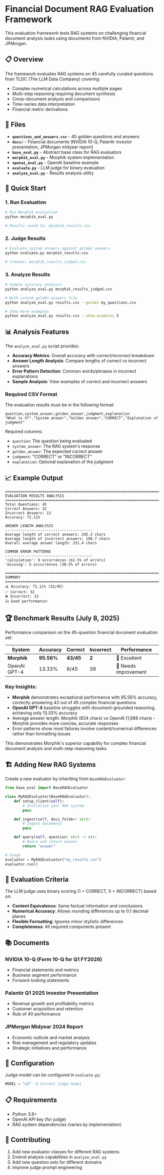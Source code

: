 # Financial Document RAG Evaluation Framework

This evaluation framework tests RAG systems on challenging financial document analysis tasks using documents from NVIDIA, Palantir, and JPMorgan.

## 📋 Overview

The framework evaluates RAG systems on 45 carefully curated questions from TLDC (The LLM Data Company) covering:
- Complex numerical calculations across multiple pages
- Multi-step reasoning requiring document synthesis
- Cross-document analysis and comparisons
- Time-series data interpretation
- Financial metric derivations

## 📁 Files

- **`questions_and_answers.csv`** - 45 golden questions and answers
- **`docs/`** - Financial documents (NVIDIA 10-Q, Palantir investor presentation, JPMorgan midyear report)
- **`base_eval.py`** - Abstract base class for RAG evaluators
- **`morphik_eval.py`** - Morphik system implementation
- **`openai_eval.py`** - OpenAI baseline example
- **`evaluate.py`** - LLM judge for binary evaluation
- **`analyze_eval.py`** - Results analysis utility

## 🚀 Quick Start

### 1. Run Evaluation

```bash
# Run Morphik evaluation
python morphik_eval.py

# Results saved to: morphik_results.csv
```

### 2. Judge Results

```bash
# Evaluate system answers against golden answers
python evaluate.py morphik_results.csv

# Creates: morphik_results_judged.csv
```

### 3. Analyze Results

```bash
# Simple accuracy analysis
python analyze_eval.py morphik_results_judged.csv

# With custom golden answers file
python analyze_eval.py results.csv --golden my_questions.csv

# Show more examples
python analyze_eval.py results.csv --show-examples 5
```

## 📊 Analysis Features

The `analyze_eval.py` script provides:

- **Accuracy Metrics**: Overall accuracy with correct/incorrect breakdown
- **Answer Length Analysis**: Compare lengths of correct vs incorrect answers
- **Error Pattern Detection**: Common words/phrases in incorrect explanations
- **Sample Analysis**: View examples of correct and incorrect answers

### Required CSV Format

The evaluation results must be in the following format:

```csv
question,system_answer,golden_answer,judgment,explanation
"What is X?","System answer","Golden answer","CORRECT","Explanation of judgment"
```

Required columns:
- `question`: The question being evaluated
- `system_answer`: The RAG system's response
- `golden_answer`: The expected correct answer
- `judgment`: "CORRECT" or "INCORRECT"
- `explanation`: Optional explanation of the judgment

## 📈 Example Output

```
================================================================================
EVALUATION RESULTS ANALYSIS
================================================================================
Total Questions: 45
Correct Answers: 32
Incorrect Answers: 13
Accuracy: 71.11%

ANSWER LENGTH ANALYSIS
----------------------------------------
Average length of correct answers: 245.3 chars
Average length of incorrect answers: 198.7 chars
Overall average answer length: 231.4 chars

COMMON ERROR PATTERNS
----------------------------------------
'calculation': 8 occurrences (61.5% of errors)
'missing': 5 occurrences (38.5% of errors)

================================================================================
SUMMARY
================================================================================
📊 Accuracy: 71.11% (32/45)
✅ Correct: 32
❌ Incorrect: 13
👍 Good performance!
```

## 🏆 Benchmark Results (July 8, 2025)

Performance comparison on the 45-question financial document evaluation set:

| System | Accuracy | Correct | Incorrect | Performance |
|--------|----------|---------|-----------|-------------|
| **Morphik** | **95.56%** | **43/45** | **2** | 🎉 Excellent |
| OpenAI GPT-4 | 13.33% | 6/45 | 39 | 🔧 Needs improvement |

### Key Insights:
- **Morphik** demonstrates exceptional performance with 95.56% accuracy, correctly answering 43 out of 45 complex financial questions
- **OpenAI GPT-4** baseline struggles with document-grounded reasoning, achieving only 13.33% accuracy
- Average answer length: Morphik (834 chars) vs OpenAI (1,888 chars) - Morphik provides more concise, accurate responses
- Error patterns show most failures involve content/numerical differences rather than formatting issues

This demonstrates Morphik's superior capability for complex financial document analysis and multi-step reasoning tasks.

## 🏗️ Adding New RAG Systems

Create a new evaluator by inheriting from `BaseRAGEvaluator`:

```python
from base_eval import BaseRAGEvaluator

class MyRAGEvaluator(BaseRAGEvaluator):
    def setup_client(self):
        # Initialize your RAG system
        pass

    def ingest(self, docs_folder: str):
        # Ingest documents
        pass

    def query(self, question: str) -> str:
        # Query and return answer
        return "answer"

# Usage
evaluator = MyRAGEvaluator("my_results.csv")
evaluator.run()
```

## 🎯 Evaluation Criteria

The LLM judge uses binary scoring (1 = CORRECT, 0 = INCORRECT) based on:
- **Content Equivalence**: Same factual information and conclusions
- **Numerical Accuracy**: Allows rounding differences up to 0.1 decimal places
- **Flexible Formatting**: Ignores minor stylistic differences
- **Completeness**: All required components present

## 📚 Documents

### NVIDIA 10-Q (Form 10-Q for Q1 FY2026)
- Financial statements and metrics
- Business segment performance
- Forward-looking statements

### Palantir Q1 2025 Investor Presentation
- Revenue growth and profitability metrics
- Customer acquisition and retention
- Rule of 40 performance

### JPMorgan Midyear 2024 Report
- Economic outlook and market analysis
- Risk management and regulatory updates
- Strategic initiatives and performance

## 🔧 Configuration

Judge model can be configured in `evaluate.py`:
```python
MODEL = "o3"  # Current judge model
```

## 📋 Requirements

- Python 3.8+
- OpenAI API key (for judge)
- RAG system dependencies (varies by implementation)

## 🤝 Contributing

1. Add new evaluator classes for different RAG systems
2. Extend analysis capabilities in `analyze_eval.py`
3. Add new question sets for different domains
4. Improve judge prompt engineering
